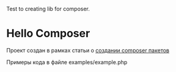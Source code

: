 Test to creating lib for composer.

# Hello Composer

Проект создан в рамках статьи о [создании composer пакетов](https://ctrlv.me/you-first-composer-package/)

Примеры кода в файле examples/example.php